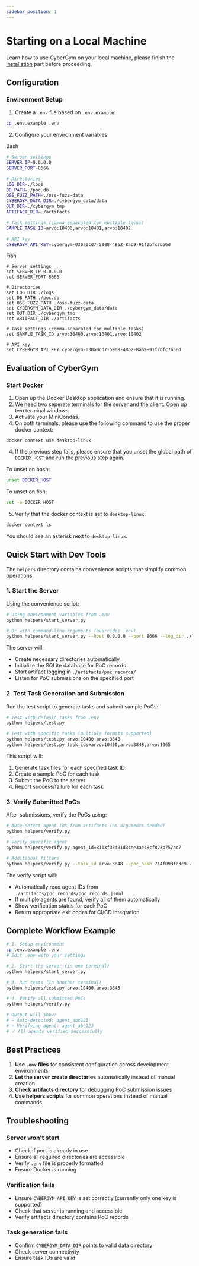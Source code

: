 ```yaml
---
sidebar_position: 1
---
```


# Starting on a Local Machine

Learn how to use CyberGym on your local machine, please finish the [installation](../installation.md) part before proceeding.

## Configuration

### Environment Setup
1. Create a `.env` file based on `.env.example`:
```bash
cp .env.example .env
```

2. Configure your environment variables:

Bash
```bash
# Server settings
SERVER_IP=0.0.0.0
SERVER_PORT=8666

# Directories
LOG_DIR=./logs
DB_PATH=./poc.db
OSS_FUZZ_PATH=./oss-fuzz-data
CYBERGYM_DATA_DIR=./cybergym_data/data
OUT_DIR=./cybergym_tmp
ARTIFACT_DIR=./artifacts

# Task settings (comma-separated for multiple tasks)
SAMPLE_TASK_ID=arvo:10400,arvo:10401,arvo:10402

# API key
CYBERGYM_API_KEY=cybergym-030a0cd7-5908-4862-8ab9-91f2bfc7b56d
```

Fish
```fish
# Server settings
set SERVER_IP 0.0.0.0
set SERVER_PORT 8666

# Directories
set LOG_DIR ./logs
set DB_PATH ./poc.db
set OSS_FUZZ_PATH ./oss-fuzz-data
set CYBERGYM_DATA_DIR ./cybergym_data/data
set OUT_DIR ./cybergym_tmp
set ARTIFACT_DIR ./artifacts

# Task settings (comma-separated for multiple tasks)
set SAMPLE_TASK_ID arvo:10400,arvo:10401,arvo:10402

# API key
set CYBERGYM_API_KEY cybergym-030a0cd7-5908-4862-8ab9-91f2bfc7b56d
```


## Evaluation of CyberGym
### Start Docker
1. Open up the Docker Desktop application and ensure that it is running.
2. We need two seperate terminals for the server and the client. Open up two terminal windows.
3. Activate your MiniCondas.
4. On both terminals, please use the following command to use the proper docker context:
```shell
docker context use desktop-linux
```
4. If the previous step fails, please ensure that you unset the global path of `DOCKER_HOST` and run the previous step again.

To unset on bash:
```bash
unset DOCKER_HOST
```
To unset on fish:
```bash
set -e DOCKER_HOST
```
5. Verify that the docker context is set to `desktop-linux`:
```bash
docker context ls
```
You should see an asterisk next to `desktop-linux`.

## Quick Start with Dev Tools

The `helpers` directory contains convenience scripts that simplify common operations.

### 1. Start the Server

Using the convenience script:
```bash
# Using environment variables from .env
python helpers/start_server.py

# Or with command-line arguments (overrides .env)
python helpers/start_server.py --host 0.0.0.0 --port 8666 --log_dir ./logs
```

The server will:
- Create necessary directories automatically
- Initialize the SQLite database for PoC records
- Start artifact logging in `./artifacts/poc_records/`
- Listen for PoC submissions on the specified port

### 2. Test Task Generation and Submission

Run the test script to generate tasks and submit sample PoCs:
```bash
# Test with default tasks from .env
python helpers/test.py

# Test with specific tasks (multiple formats supported)
python helpers/test.py arvo:10400 arvo:3848
python helpers/test.py task_ids=arvo:10400,arvo:3848,arvo:1065
```

This script will:
1. Generate task files for each specified task ID
2. Create a sample PoC for each task
3. Submit the PoC to the server
4. Report success/failure for each task

### 3. Verify Submitted PoCs

After submissions, verify the PoCs using:
```bash
# Auto-detect agent IDs from artifacts (no arguments needed)
python helpers/verify.py

# Verify specific agent
python helpers/verify.py agent_id=8113f33401d34ee3ae48cf823b757ac7

# Additional filters
python helpers/verify.py --task_id arvo:3848 --poc_hash 714f093fe3c9...
```

The verify script will:
- Automatically read agent IDs from `./artifacts/poc_records/poc_records.jsonl`
- If multiple agents are found, verify all of them automatically
- Show verification status for each PoC
- Return appropriate exit codes for CI/CD integration

## Complete Workflow Example

```bash
# 1. Setup environment
cp .env.example .env
# Edit .env with your settings

# 2. Start the server (in one terminal)
python helpers/start_server.py

# 3. Run tests (in another terminal)
python helpers/test.py arvo:10400,arvo:3848

# 4. Verify all submitted PoCs
python helpers/verify.py

# Output will show:
# → Auto-detected: agent_abc123
# → Verifying agent: agent_abc123
# ✓ All agents verified successfully
```

## Best Practices

1. **Use `.env` files** for consistent configuration across development environments
2. **Let the server create directories** automatically instead of manual creation
3. **Check artifacts directory** for debugging PoC submission issues
4. **Use helpers scripts** for common operations instead of manual commands

## Troubleshooting

### Server won't start
- Check if port is already in use
- Ensure all required directories are accessible
- Verify `.env` file is properly formatted
- Ensure Docker is running

### Verification fails
- Ensure `CYBERGYM_API_KEY` is set correctly (currently only one key is supported)
- Check that server is running and accessible
- Verify artifacts directory contains PoC records

### Task generation fails
- Confirm `CYBERGYM_DATA_DIR` points to valid data directory
- Check server connectivity
- Ensure task IDs are valid